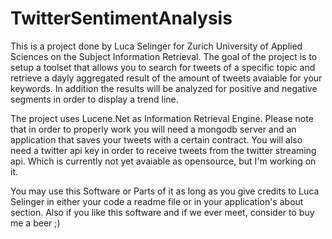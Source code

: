 TwitterSentimentAnalysis
========================

This is a project done by Luca Selinger for Zurich University of Applied Sciences on the Subject Information Retrieval.
The goal of the project is to setup a toolset that allows you to search for tweets of a specific topic and retrieve a dayly aggregated result of the amount of tweets avaiable for your keywords.
In addition the results will be analyzed for positive and negative segments in order to display a trend line.

The project uses Lucene.Net as Information Retrieval Engine.
Please note that in order to properly work you will need a mongodb server and an application that saves your tweets with a certain contract. You will also need a twitter api key in order to receive tweets from the twitter streaming api.
Which is currently not yet avaiable as opensource, but I'm working on it.

You may use this Software or Parts of it as long as you give credits to Luca Selinger in either your code a readme file or in your application's about section.
Also if you like this software and if we ever meet, consider to buy me a beer ;)
